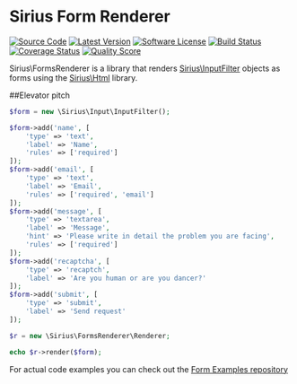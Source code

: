 # Sirius Form Renderer

[![Source Code](http://img.shields.io/badge/source-siriusphp/form--renderer-blue.svg?style=flat-square)](https://github.com/siriusphp/form-renderer)
[![Latest Version](https://img.shields.io/packagist/v/siriusphp/form-renderer.svg?style=flat-square)](https://github.com/siriusphp/form-renderer/releases)
[![Software License](https://img.shields.io/badge/license-MIT-brightgreen.svg?style=flat-square)](https://github.com/siriusphp/form-renderer/blob/master/LICENSE)
[![Build Status](https://img.shields.io/travis/siriusphp/form-renderer/master.svg?style=flat-square)](https://travis-ci.org/siriusphp/form-renderer)
[![Coverage Status](https://img.shields.io/scrutinizer/coverage/g/siriusphp/form-renderer.svg?style=flat-square)](https://scrutinizer-ci.com/g/siriusphp/form-renderer/code-structure)
[![Quality Score](https://img.shields.io/scrutinizer/g/siriusphp/form-renderer.svg?style=flat-square)](https://scrutinizer-ci.com/g/siriusphp/form-renderer)

Sirius\FormsRenderer is a library that renders [Sirius\InputFilter](http://www.sirius.ro/php/sirius/input/) objects as forms using the [Sirius\Html](http://www.sirius.ro/php/sirius/html/) library.

##Elevator pitch

```php
$form = new \Sirius\Input\InputFilter();

$form->add('name', [
	'type' => 'text',
	'label' => 'Name',
	'rules' => ['required']
]);
$form->add('email', [
	'type' => 'text',
	'label' => 'Email',
	'rules' => ['required', 'email']
]);
$form->add('message', [
	'type' => 'textarea',
	'label' => 'Message',
	'hint' => 'Please write in detail the problem you are facing',
	'rules' => ['required']
]);
$form->add('recaptcha', [
	'type' => 'recaptch',
	'label' => 'Are you human or are you dancer?'
]);
$form->add('submit', [
	'type' => 'submit',
	'label' => 'Send request'
]);

$r = new \Sirius\FormsRenderer\Renderer;

echo $r->render($form);
```

For actual code examples you can check out the [Form Examples repository](https://github.com/siriusphp/form-examples)